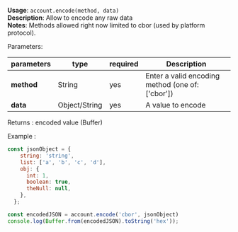 **Usage**: `account.encode(method, data)`    
**Description**: Allow to encode any raw data   
**Notes**: Methods allowed right now limited to cbor (used by platform protocol).      

Parameters: 

| parameters        | type          | required       | Description                                      |  
|-------------------|---------------|----------------| -------------------------------------------------|
| **method**        | String        | yes            | Enter a valid encoding method (one of: ['cbor']) |
| **data**          | Object/String | yes            | A value to encode                                |

Returns : encoded value (Buffer)  

Example : 
```js
const jsonObject = {
    string: 'string',
    list: ['a', 'b', 'c', 'd'],
    obj: {
      int: 1,
      boolean: true,
      theNull: null,
    },
  };

const encodedJSON = account.encode('cbor', jsonObject)
console.log(Buffer.from(encodedJSON).toString('hex'));
```
